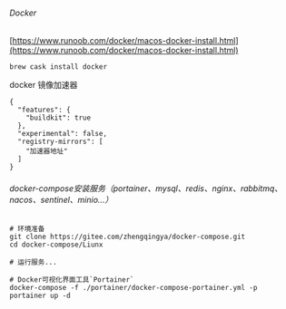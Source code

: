 ###### Docker

[https://www.runoob.com/docker/macos-docker-install.html](https://www.runoob.com/docker/macos-docker-install.html)

```shell
brew cask install docker
```

docker 镜像加速器

```shell
{
  "features": {
    "buildkit": true
  },
  "experimental": false,
  "registry-mirrors": [
    "加速器地址"
  ]
}
```

###### docker-compose安装服务（portainer、mysql、redis、nginx、rabbitmq、nacos、sentinel、minio...）

```shell
# 环境准备
git clone https://gitee.com/zhengqingya/docker-compose.git
cd docker-compose/Liunx

# 运行服务...

# Docker可视化界面工具`Portainer`
docker-compose -f ./portainer/docker-compose-portainer.yml -p portainer up -d
```
